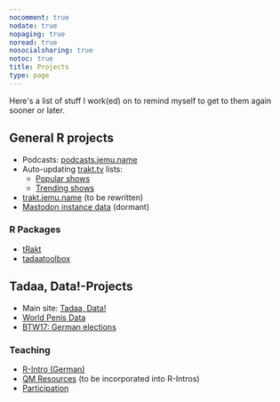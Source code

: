 ```yaml
---
nocomment: true
nodate: true
nopaging: true
noread: true
nosocialsharing: true
notoc: true
title: Projects
type: page
---
```


Here's a list of stuff I work(ed) on to remind myself to get to them again sooner or later.

## General R projects

- Podcasts: [podcasts.jemu.name](https://podcasts.jemu.name)
- Auto-updating [trakt.tv](https://trakt.tv) lists: 
    - [Popular shows](https://stats.jemu.name/tvshows/trakt/trakt-popular.html)
    - [Trending shows](https://stats.jemu.name/tvshows/trakt/trakt-trending.html)
- [trakt.jemu.name](https://trakt.jemu.name) (to be rewritten)
- [Mastodon instance data](https://metadon.jemu.name) (dormant)

### R Packages

- [tRakt](https://github.com/jemus42/tRakt)
- [tadaatoolbox](https://github.com/tadaadata/tadaatoolbox)

## Tadaa, Data!-Projects

- Main site: [Tadaa, Data!](https://tadaa-data.de)
- [World Penis Data](https://worldpenis.tadaa-data.de)
- [BTW17: German elections](https://btw17.tadaa-data.de)

### Teaching

- [R-Intro (German)](https://r-intro.tadaa-data.de)
- [QM Resources](https://qm.tadaa-data.de) (to be incorporated into R-Intros)
- [Participation](https://qmparticipation.tadaa-data.de)
